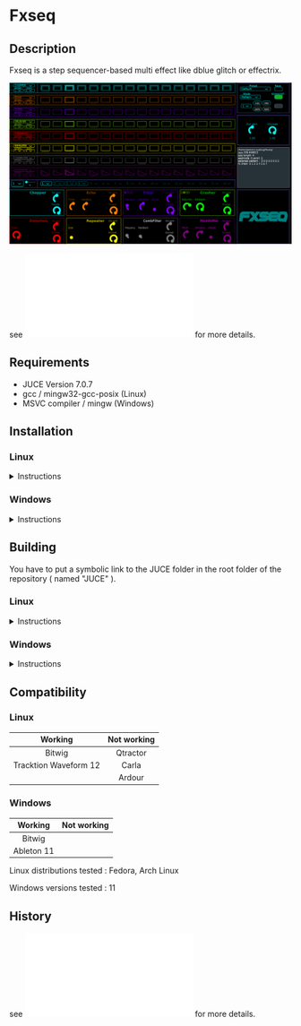 # Fxseq

## Description
Fxseq is a step sequencer-based multi effect like dblue glitch or effectrix.

![alt text](Ressources/images/GUI.png)

see ![DOCUMENTATION](DOCUMENTATION.md) for more details.

## Requirements
 - JUCE Version 7.0.7
 - gcc / mingw32-gcc-posix (Linux)
 - MSVC compiler / mingw (Windows)

## Installation
### Linux
<details>
  <summary> Instructions </summary>
  
 - get the pre-built **.vst3** folder in **Releases** or build it (see below).
 - put it in your VST3 folder
 - run the script `./Ressources/scripts/copy_plugin_data_linux.sh`

The plugin data is in **${HOME}/.ssabug/fxseq**
 </details>

### Windows
<details>
  <summary> Instructions </summary>

 - get the pre-built **.vst3** folder in **Releases** or build it (see below).
 - put it in your VST3 folder
 - run the script `.\Ressources\scripts\copy_plugin_data_windows.cmd`

 The plugin data is in **%HomePath%\ssabug\fxseq**
 </details>

## Building 
You have to put a symbolic link to the JUCE folder in the root folder of the repository ( named "JUCE" ).
### Linux
<details>
  <summary> Instructions </summary>

 - git clone the repo or get a release zip. Extract if necessary.
 - then in a terminal, type `mkdir build && cd build && cmake --build && make`
 </details>

 ### Windows
 <details>
  <summary> Instructions </summary>

 - git clone the repo or get a release zip. Extract if necessary.
 - in the created folder `fxseq`, open the file **fxseq.jucer** with JUCE Projucer
 - generate the project for your IDE and build
 </details>

## Compatibility
### Linux  
|**Working**           |  **Not working**      |
|:--------------------:|:---------------------:|
|Bitwig                | Qtractor              |
|Tracktion Waveform 12 | Carla                 |
|                      | Ardour                |
### Windows
|**Working**           |  **Not working**      |
|:--------------------:|:---------------------:| 
| Bitwig               |                       |
| Ableton 11           |                       |

Linux distributions tested : Fedora, Arch Linux

Windows versions tested : 11

## History
see ![HISTORY](HISTORY.md) for more details.
